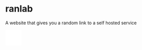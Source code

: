 # ranlab
A website that gives you a random link to a self hosted service 

<img src="https://raw.githubusercontent.com/SteamWo1f/ranlab/main/assets/dice-white.svg" width="50" height="50">
